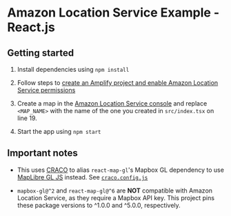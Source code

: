 # Amazon Location Service Example - React.js

## Getting started

1. Install dependencies using `npm install`

2. Follow steps to [create an Amplify project and enable Amazon Location Service permissions](https://docs.amplify.aws/guides/location-service/setting-up-your-app/q/platform/js#connecting-your-react-app-to-the-amazon-location-service)

3. Create a map in the [Amazon Location Service console](https://console.aws.amazon.com/location/maps/home) and replace `<MAP_NAME>` with the name of the one you created in `src/index.tsx` on line 19.

4. Start the app using `npm start`

## Important notes

- This uses [CRACO](https://github.com/gsoft-inc/craco) to alias `react-map-gl`'s Mapbox GL dependency to use [MapLibre GL JS](https://maplibre.org/) instead. See [`craco.config.js`](craco.config.js)

- `mapbox-gl@^2` and `react-map-gl@^6` are **NOT** compatible with Amazon Location Service, as they require a Mapbox API key. This project pins these package versions to ^1.0.0 and ^5.0.0, respectively.

